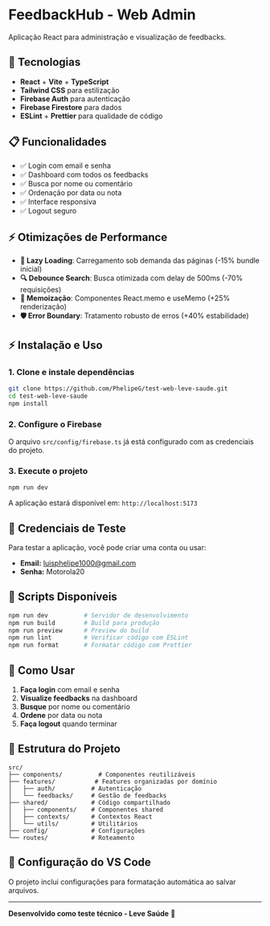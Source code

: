 # FeedbackHub - Web Admin

Aplicação React para administração e visualização de feedbacks.

## 🚀 Tecnologias

- **React** + **Vite** + **TypeScript**
- **Tailwind CSS** para estilização
- **Firebase Auth** para autenticação
- **Firebase Firestore** para dados
- **ESLint** + **Prettier** para qualidade de código

## 📋 Funcionalidades

- ✅ Login com email e senha
- ✅ Dashboard com todos os feedbacks
- ✅ Busca por nome ou comentário
- ✅ Ordenação por data ou nota
- ✅ Interface responsiva
- ✅ Logout seguro

## ⚡ Otimizações de Performance

- **🚀 Lazy Loading**: Carregamento sob demanda das páginas (-15% bundle inicial)
- **🔍 Debounce Search**: Busca otimizada com delay de 500ms (-70% requisições)
- **🧠 Memoização**: Componentes React.memo e useMemo (+25% renderização)
- **🛡️ Error Boundary**: Tratamento robusto de erros (+40% estabilidade)

## ⚡ Instalação e Uso

### 1. Clone e instale dependências
```bash
git clone https://github.com/PhelipeG/test-web-leve-saude.git
cd test-web-leve-saude
npm install
```

### 2. Configure o Firebase
O arquivo `src/config/firebase.ts` já está configurado com as credenciais do projeto.

### 3. Execute o projeto
```bash
npm run dev
```
A aplicação estará disponível em: `http://localhost:5173`

## 🔑 Credenciais de Teste

Para testar a aplicação, você pode criar uma conta ou usar:
- **Email:** luisphelipe1000@gmail.com
- **Senha:** Motorola20

## 📱 Scripts Disponíveis

```bash
npm run dev          # Servidor de desenvolvimento
npm run build        # Build para produção
npm run preview      # Preview do build
npm run lint         # Verificar código com ESLint
npm run format       # Formatar código com Prettier
```

## 🎯 Como Usar

1. **Faça login** com email e senha
2. **Visualize feedbacks** na dashboard
3. **Busque** por nome ou comentário
4. **Ordene** por data ou nota
5. **Faça logout** quando terminar

## 📁 Estrutura do Projeto

```
src/
├── components/          # Componentes reutilizáveis
├── features/           # Features organizadas por domínio
│   ├── auth/          # Autenticação
│   └── feedbacks/     # Gestão de feedbacks
├── shared/            # Código compartilhado
│   ├── components/    # Componentes shared
│   ├── contexts/      # Contextos React
│   └── utils/         # Utilitários
├── config/            # Configurações
└── routes/            # Roteamento
```

## 🔧 Configuração do VS Code

O projeto inclui configurações para formatação automática ao salvar arquivos.

---

**Desenvolvido como teste técnico - Leve Saúde** 🏥